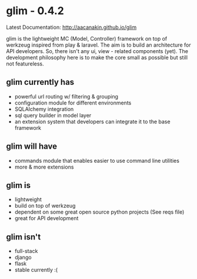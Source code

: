 glim - 0.4.2
============
Latest Documentation: http://aacanakin.github.io/glim

glim is the lightweight MC (Model, Controller) framework on top of werkzeug inspired from play & laravel. The aim is to build an architecture for API developers. So, there isn't any ui, view - related components (yet). The development philosophy here is to make the core small as possible but still not featureless.

glim currently has
------------------
- powerful url routing w/ filtering & grouping
- configuration module for different environments
- SQLAlchemy integration
- sql query builder in model layer
- an extension system that developers can integrate it to the base
  framework

glim will have
--------------
- commands module that enables easier to use command line utilities
- more & more extensions

glim is
-------
- lightweight
- build on top of werkzeug
- dependent on some great open source python projects (See reqs file)
- great for API development

glim isn't
----------
- full-stack
- django
- flask
- stable currently :(